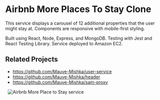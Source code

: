 # Airbnb More Places To Stay Clone

This service displays a carousel of 12 additional properties that the user might stay at. Components are responsive with mobile-first styling.

Built using React, Node, Express, and MongoDB. Testing with Jest and React Testing Library. Service deployed to Amazon EC2.

## Related Projects

  - https://github.com/Mauve-Mishka/user-service
  - https://github.com/Mauve-Mishka/header
  - https://github.com/Mauve-Mishka/sam-proxy

 
![Airbnb More Place to Stay service](https://fec-gnocchi-user-profile.s3-us-west-2.amazonaws.com/airbnb-more-places.png)
